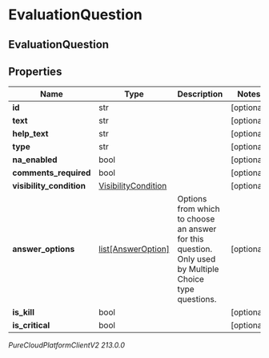 # EvaluationQuestion

## EvaluationQuestion

## Properties

|Name | Type | Description | Notes|
|------------ | ------------- | ------------- | -------------|
| **id** | str |  | [optional] |
| **text** | str |  | [optional] |
| **help_text** | str |  | [optional] |
| **type** | str |  | [optional] |
| **na_enabled** | bool |  | [optional] |
| **comments_required** | bool |  | [optional] |
| **visibility_condition** | [VisibilityCondition](VisibilityCondition) |  | [optional] |
| **answer_options** | [list[AnswerOption]](AnswerOption) | Options from which to choose an answer for this question. Only used by Multiple Choice type questions. | [optional] |
| **is_kill** | bool |  | [optional] |
| **is_critical** | bool |  | [optional] |



_PureCloudPlatformClientV2 213.0.0_
